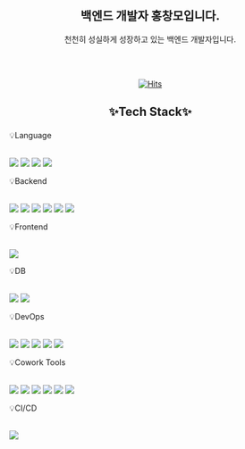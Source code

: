 <div align="center">

## 백엔드 개발자 홍창모입니다.

천천히 성실하게 성장하고 있는 백엔드 개발자입니다.

<br>

<br>

[![Hits](https://hits.seeyoufarm.com/api/count/incr/badge.svg?url=https%3A%2F%2Fgithub.com%2Ftaegyun1995%2Fhit-counter&count_bg=%2300DAFF&title_bg=%2326282B&icon=apachemaven.svg&icon_color=%23FFFFFF&title=hits&edge_flat=false)](https://hits.seeyoufarm.com)

</div>

<h2 align="center">

✨Tech Stack✨

</h2>

<p align="center" display="inline-block">

💡Language

<br>

<img src="https://img.shields.io/badge/JAVA-007396?style=for-the-badge&logo=oracle&logoColor=white">

<img src="https://img.shields.io/badge/JavaScript-F7DF1E?style=for-the-badge&logo=javascript&logoColor=black">

<img src="https://img.shields.io/badge/HTML5-E34F26?style=for-the-badge&logo=html5&logoColor=white">

<img src="https://img.shields.io/badge/CSS3-1572B6?style=for-the-badge&logo=css3&logoColor=white">

</p>

<p align="center" display="inline-block">

💡Backend

<br>

<img src="https://img.shields.io/badge/Spring-6DB33F?style=for-the-badge&logo=spring&logoColor=white">

<img src="https://img.shields.io/badge/Spring_Boot-6DB33F?style=for-the-badge&logo=springboot&logoColor=white">

<img src="https://img.shields.io/badge/Spring_JPA-6DB33F?style=for-the-badge&logo=spring&logoColor=white">

<img src="https://img.shields.io/badge/Querydsl-0769AD?style=for-the-badge&logo=java&logoColor=white">

<img src="https://img.shields.io/badge/MyBatis-000000?style=for-the-badge&logo=java&logoColor=white">

<img src="https://img.shields.io/badge/JSP-007396?style=for-the-badge&logo=java&logoColor=white">

</p>

<p align="center" display="inline-block">

💡Frontend

<br>

<img src="https://img.shields.io/badge/jQuery-0769AD?style=for-the-badge&logo=jquery&logoColor=white">

</p>

<p align="center" display="inline-block">

💡DB

<br>

<img src="https://img.shields.io/badge/MySQL-4479A1?style=for-the-badge&logo=mysql&logoColor=white">

<img src="https://img.shields.io/badge/PostgreSQL-4169E1?style=for-the-badge&logo=postgresql&logoColor=white">

</p>

<p align="center" display="inline-block">

💡DevOps

<br>

<img src="https://img.shields.io/badge/AWS-232F3E?style=for-the-badge&logo=amazonaws&logoColor=white">

<img src="https://img.shields.io/badge/EC2-FF9900?style=for-the-badge&logo=amazonec2&logoColor=white">

<img src="https://img.shields.io/badge/S3-569A31?style=for-the-badge&logo=amazons3&logoColor=white">

<img src="https://img.shields.io/badge/RDS-527FFF?style=for-the-badge&logo=amazonrds&logoColor=white">

<img src="https://img.shields.io/badge/Docker-2496ED?style=for-the-badge&logo=docker&logoColor=white">

</p>

<p align="center" display="inline-block">

💡Cowork Tools

<br>

<img src="https://img.shields.io/badge/Eclipse_IDE-2C2255?style=for-the-badge&logo=eclipse&logoColor=white">

<img src="https://img.shields.io/badge/IntelliJ_IDEA-000000?style=for-the-badge&logo=intellijidea&logoColor=white">

<img src="https://img.shields.io/badge/GitHub-181717?style=for-the-badge&logo=github&logoColor=white">

<img src="https://img.shields.io/badge/SVN-809CC9?style=for-the-badge&logo=subversion&logoColor=white">

<img src="https://img.shields.io/badge/Notion-000000?style=for-the-badge&logo=notion&logoColor=white">

<img src="https://img.shields.io/badge/Slack-4A154B?style=for-the-badge&logo=slack&logoColor=white">

</p>

<p align="center" display="inline-block">

💡CI/CD

<br>

<img src="https://img.shields.io/badge/GitHub_Actions-2088FF?style=for-the-badge&logo=githubactions&logoColor=white">

</p>

<br>


